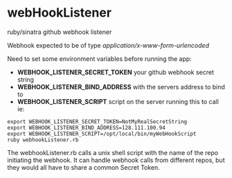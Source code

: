 # webHookListener
ruby/sinatra github webhook listener

Webhook expected to be of type *application/x-www-form-urlencoded*

Need to set some environment variables before running the app:

+ **WEBHOOK_LISTENER_SECRET_TOKEN** your github webhook secret string
+ **WEBHOOK_LISTENER_BIND_ADDRESS** with the servers address to bind to
+ **WEBHOOK_LISTENER_SCRIPT** script on the server running this to call
ie: 
```
export WEBHOOK_LISTENER_SECRET_TOKEN=NotMyRealSecretString
export WEBHOOK_LISTENER_BIND_ADDRESS=128.111.100.94
export WEBHOOK_LISTENER_SCRIPT=/opt/local/bin/myWebHookScript
ruby webhookListener.rb
```

The webhookListener.rb calls a unix shell script with the name of the repo initiating the webhook.
It can handle webhook calls from different repos, but they would all have to share a common Secret Token.
